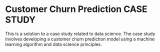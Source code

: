 # Customer Churn Prediction CASE STUDY 
This is a solution to a case study related to data science. The case study involves developing a customer churn prediction model using a machine learning algorithm and data science principles.
